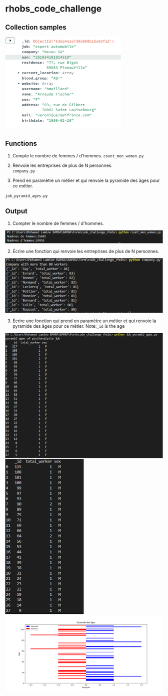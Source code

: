 # rhobs_code_challenge

## Collection samples

<img src="./images/collection.png"  />

## Functions

1. Compte le nombre de femmes / d'hommes.
   `count_men_women.py`
2. Renvoie les entreprises de plus de N personnes.  
 `company.py`

4.  Prend en paramètre un métier et qui renvoie la pyramide des âges pour ce métier.

 `job_pyramid_ages.py`

## Output
1.  Compter le nombre de femmes / d'hommes.
  
<img src="./images/count_men_women.PNG"  />

2. Écrire une fonction qui renvoie les entreprises de plus de N personnes.

<img src="./images/company.PNG"  />

3.  Écrire une fonction qui prend en paramètre un métier et qui renvoie la pyramide des âges pour ce métier.
Note:`_id` is the age


<img src="./images/pyramid_psychanalist_job_men.PNG"  />


<img src="./images/pyramid_psychanalist_job_women.PNG"  />


<img src="./images/default_job_pyramid_ages.png"  />
